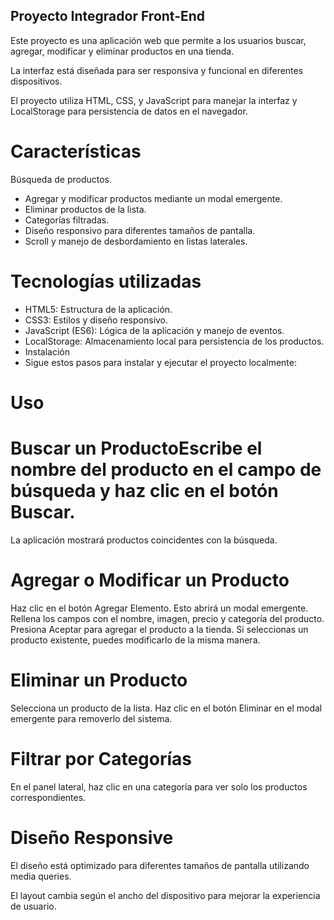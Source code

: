 ## Proyecto Integrador Front-End
Este proyecto es una aplicación web que permite a los usuarios buscar, agregar, modificar y eliminar productos en una tienda. 

La interfaz está diseñada para ser responsiva y funcional en diferentes dispositivos. 

El proyecto utiliza HTML, CSS, y JavaScript para manejar la interfaz y LocalStorage para persistencia de datos en el navegador.

# Características
Búsqueda de productos.

- Agregar y modificar productos mediante un modal emergente.
- Eliminar productos de la lista.
- Categorías filtradas.
- Diseño responsivo para diferentes tamaños de pantalla.
- Scroll y manejo de desbordamiento en listas laterales.

# Tecnologías utilizadas
- HTML5: Estructura de la aplicación.
- CSS3: Estilos y diseño responsivo.
- JavaScript (ES6): Lógica de la aplicación y manejo de eventos.
- LocalStorage: Almacenamiento local para persistencia de los productos.
- Instalación
- Sigue estos pasos para instalar y ejecutar el proyecto localmente:

# Uso

# Buscar un ProductoEscribe el nombre del producto en el campo de búsqueda y haz clic en el botón Buscar.
La aplicación mostrará productos coincidentes con la búsqueda.
# Agregar o Modificar un Producto
Haz clic en el botón Agregar Elemento. Esto abrirá un modal emergente.
Rellena los campos con el nombre, imagen, precio y categoría del producto.
Presiona Aceptar para agregar el producto a la tienda.
Si seleccionas un producto existente, puedes modificarlo de la misma manera.
# Eliminar un Producto
Selecciona un producto de la lista.
Haz clic en el botón Eliminar en el modal emergente para removerlo del sistema.
# Filtrar por Categorías
En el panel lateral, haz clic en una categoría para ver solo los productos correspondientes.

# Diseño Responsive
El diseño está optimizado para diferentes tamaños de pantalla utilizando media queries. 

El layout cambia según el ancho del dispositivo para mejorar la experiencia de usuario.
